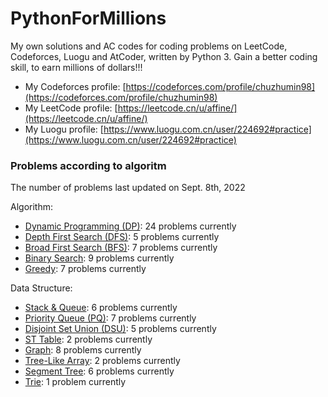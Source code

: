 # PythonForMillions
My own solutions and AC codes for coding problems on LeetCode, Codeforces, Luogu and AtCoder, written by Python 3. Gain a better coding skill, to earn millions of dollars!!!

-  My Codeforces profile: [https://codeforces.com/profile/chuzhumin98](https://codeforces.com/profile/chuzhumin98)
-  My LeetCode profile: [https://leetcode.cn/u/affine/](https://leetcode.cn/u/affine/)
-  My Luogu profile: [https://www.luogu.com.cn/user/224692#practice](https://www.luogu.com.cn/user/224692#practice)

### Problems according to algoritm
The number of problems last updated on Sept. 8th, 2022

Algorithm:
- [Dynamic Programming (DP)](https://github.com/chuzhumin98/PythonForMillions/blob/main/category-algorithm/Dynamic%20Programming%20(DP).md): 24 problems currently
-  [Depth First Search (DFS)](https://github.com/chuzhumin98/PythonForMillions/blob/main/category-algorithm/Depth%20First%20Search%20(DFS).md): 5 problems currently
-  [Broad First Search (BFS)](https://github.com/chuzhumin98/PythonForMillions/blob/main/category-algorithm/Broad%20First%20Search%20(BFS).md): 7 problems currently
-  [Binary Search](https://github.com/chuzhumin98/PythonForMillions/blob/main/category-algorithm/Binary%20Search.md): 9 problems currently
-  [Greedy](https://github.com/chuzhumin98/PythonForMillions/blob/main/category-algorithm/Greedy.md): 7 problems currently

Data Structure:
-  [Stack & Queue](https://github.com/chuzhumin98/PythonForMillions/blob/main/category-algorithm/Stack%20%26%20Queue.md): 6 problems currently
-  [Priority Queue (PQ)](https://github.com/chuzhumin98/PythonForMillions/blob/main/category-algorithm/Priority%20Queue%20(PQ).md): 7 problems currently
-  [Disjoint Set Union (DSU)](https://github.com/chuzhumin98/PythonForMillions/blob/main/category-algorithm/Disjoint%20Set%20Union%20(DSU).md): 5 problems currently
-  [ST Table](https://github.com/chuzhumin98/PythonForMillions/blob/main/category-algorithm/ST%20Table.md): 2 problems currently
-  [Graph](https://github.com/chuzhumin98/PythonForMillions/blob/main/category-algorithm/Graph.md): 8 problems currently
-  [Tree-Like Array](https://github.com/chuzhumin98/PythonForMillions/blob/main/category-algorithm/Tree-Like%20Array.md): 2 problems currently
-  [Segment Tree](https://github.com/chuzhumin98/PythonForMillions/blob/main/category-algorithm/Segment%20Tree.md): 6 problems currently
-  [Trie](https://github.com/chuzhumin98/PythonForMillions/blob/main/category-algorithm/Trie.md): 1 problem currently